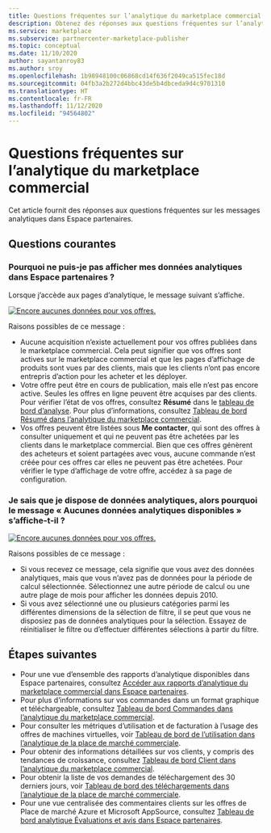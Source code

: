 ```yaml
---
title: Questions fréquentes sur l’analytique du marketplace commercial | Place de marché Azure
description: Obtenez des réponses aux questions fréquentes sur l’analytique du marketplace commercial dans Espace partenaires pour les offres publiées sur Place de marché Azure.
ms.service: marketplace
ms.subservice: partnercenter-marketplace-publisher
ms.topic: conceptual
ms.date: 11/10/2020
author: sayantanroy83
ms.author: sroy
ms.openlocfilehash: 1b98948100c06868cd14f636f2049ca515fec18d
ms.sourcegitcommit: 04fb3a2b272d4bbc43de5b4dbceda9d4c9701310
ms.translationtype: HT
ms.contentlocale: fr-FR
ms.lasthandoff: 11/12/2020
ms.locfileid: "94564802"
---
```

# <a name="commercial-marketplace-analytics-common-questions"></a>Questions fréquentes sur l’analytique du marketplace commercial

Cet article fournit des réponses aux questions fréquentes sur les messages analytiques dans Espace partenaires.

## <a name="common-questions"></a>Questions courantes

### <a name="why-am-i-unable-to-view-my-analytics-data-in-partner-center"></a>Pourquoi ne puis-je pas afficher mes données analytiques dans Espace partenaires ?

Lorsque j’accède aux pages d’analytique, le message suivant s’affiche.

[![Encore aucunes données pour vos offres.](./media/analytics-faq-no-data.png)](./media/analytics-faq-no-data.png#lightbox)

Raisons possibles de ce message :

- Aucune acquisition n’existe actuellement pour vos offres publiées dans le marketplace commercial. Cela peut signifier que vos offres sont actives sur le marketplace commercial et que les pages d’affichage de produits sont vues par des clients, mais que les clients n’ont pas encore entrepris d’action pour les acheter et les déployer.
- Votre offre peut être en cours de publication, mais elle n’est pas encore active. Seules les offres en ligne peuvent être acquises par des clients. Pour vérifier l’état de vos offres, consultez **Résumé** dans le [tableau de bord d’analyse](https://partner.microsoft.com/dashboard/commercial-marketplace/analytics/summary). Pour plus d’informations, consultez [Tableau de bord Résumé dans l’analytique du marketplace commercial](summary-dashboard.md).
- Vos offres peuvent être listées sous **Me contacter**, qui sont des offres à consulter uniquement et qui ne peuvent pas être achetées par les clients dans le marketplace commercial. Bien que ces offres génèrent des acheteurs et soient partagées avec vous, aucune commande n’est créée pour ces offres car elles ne peuvent pas être achetées. Pour vérifier le type d’affichage de votre offre, accédez à sa page de configuration.

### <a name="i-know-i-have-analytics-data-so-why-does-the-no-analytics-available-message-appear"></a>Je sais que je dispose de données analytiques, alors pourquoi le message « Aucunes données analytiques disponibles » s’affiche-t-il ?

[![Encore aucunes données pour vos offres.](./media/analytics-faq-no-data.png)](./media/analytics-faq-no-data.png#lightbox)

Raisons possibles de ce message :

- Si vous recevez ce message, cela signifie que vous avez des données analytiques, mais que vous n’avez pas de données pour la période de calcul sélectionnée. Sélectionnez une autre période de calcul ou une autre plage de mois pour afficher les données depuis 2010.
- Si vous avez sélectionné une ou plusieurs catégories parmi les différentes dimensions de la sélection de filtre, il se peut que vous ne disposiez pas de données analytiques pour la sélection. Essayez de réinitialiser le filtre ou d’effectuer différentes sélections à partir du filtre.

## <a name="next-steps"></a>Étapes suivantes

- Pour une vue d’ensemble des rapports d’analytique disponibles dans Espace partenaires, consultez [Accéder aux rapports d’analytique du marketplace commercial dans Espace partenaires](./partner-center-portal/analytics.md).
- Pour plus d’informations sur vos commandes dans un format graphique et téléchargeable, consultez [Tableau de bord Commandes dans l’analytique du marketplace commercial](orders-dashboard.md).
- Pour consulter les métriques d’utilisation et de facturation à l’usage des offres de machines virtuelles, voir [Tableau de bord de l’utilisation dans l’analytique de la place de marché commerciale](usage-dashboard.md).
- Pour obtenir des informations détaillées sur vos clients, y compris des tendances de croissance, consultez [Tableau de bord Client dans l’analytique du marketplace commercial](customer-dashboard.md).
- Pour obtenir la liste de vos demandes de téléchargement des 30 derniers jours, voir [Tableau de bord des téléchargements dans l’analytique de la place de marché commerciale](./partner-center-portal/downloads-dashboard.md).
- Pour une vue centralisée des commentaires clients sur les offres de Place de marché Azure et Microsoft AppSource, consultez [Tableau de bord analytique Évaluations et avis dans Espace partenaires](./partner-center-portal/ratings-reviews.md).
